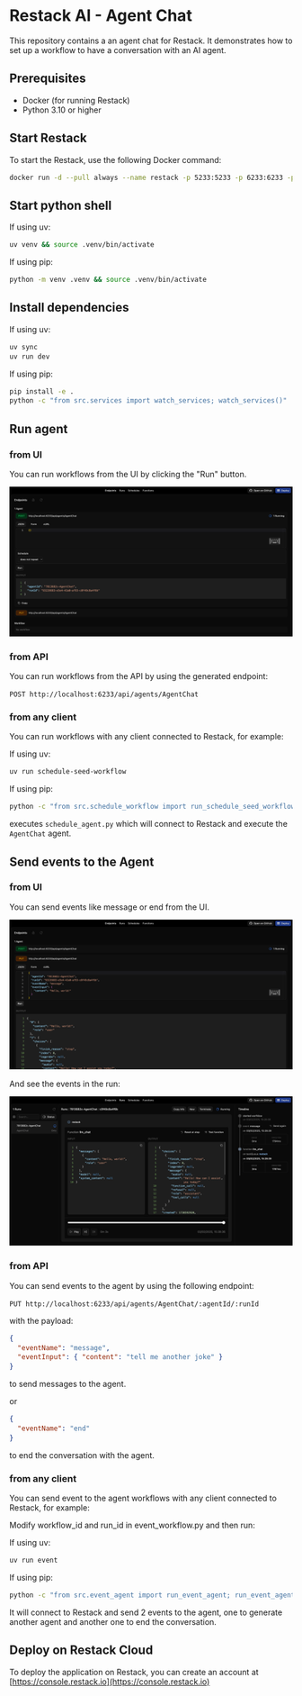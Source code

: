# Restack AI - Agent Chat

This repository contains a an agent chat for Restack.
It demonstrates how to set up a workflow to have a conversation with an AI agent.

## Prerequisites

- Docker (for running Restack)
- Python 3.10 or higher

## Start Restack

To start the Restack, use the following Docker command:

```bash
docker run -d --pull always --name restack -p 5233:5233 -p 6233:6233 -p 7233:7233 ghcr.io/restackio/restack:main
```

## Start python shell

If using uv:

```bash
uv venv && source .venv/bin/activate
```

If using pip:

```bash
python -m venv .venv && source .venv/bin/activate
```

## Install dependencies

If using uv:

```bash
uv sync
uv run dev
```

If using pip:

```bash
pip install -e .
python -c "from src.services import watch_services; watch_services()"
```

## Run agent

### from UI

You can run workflows from the UI by clicking the "Run" button.

![Run workflows from UI](./chat_post.png)

### from API

You can run workflows from the API by using the generated endpoint:

`POST http://localhost:6233/api/agents/AgentChat`

### from any client

You can run workflows with any client connected to Restack, for example:

If using uv:

```bash
uv run schedule-seed-workflow
```

If using pip:

```bash
python -c "from src.schedule_workflow import run_schedule_seed_workflow; run_schedule_seed_workflow()"
```

executes `schedule_agent.py` which will connect to Restack and execute the `AgentChat` agent.

## Send events to the Agent

### from UI

You can send events like message or end from the UI.

![Send events from UI](./chat_put.png)

And see the events in the run:

![See events in UI](./chat_run.png)

### from API

You can send events to the agent by using the following endpoint:

`PUT http://localhost:6233/api/agents/AgentChat/:agentId/:runId`

with the payload:

```json
{
  "eventName": "message",
  "eventInput": { "content": "tell me another joke" }
}
```

to send messages to the agent.

or

```json
{
  "eventName": "end"
}
```

to end the conversation with the agent.

### from any client

You can send event to the agent workflows with any client connected to Restack, for example:

Modify workflow_id and run_id in event_workflow.py and then run:

If using uv:

```bash
uv run event
```

If using pip:

```bash
python -c "from src.event_agent import run_event_agent; run_event_agent()"
```

It will connect to Restack and send 2 events to the agent, one to generate another agent and another one to end the conversation.

## Deploy on Restack Cloud

To deploy the application on Restack, you can create an account at [https://console.restack.io](https://console.restack.io)
